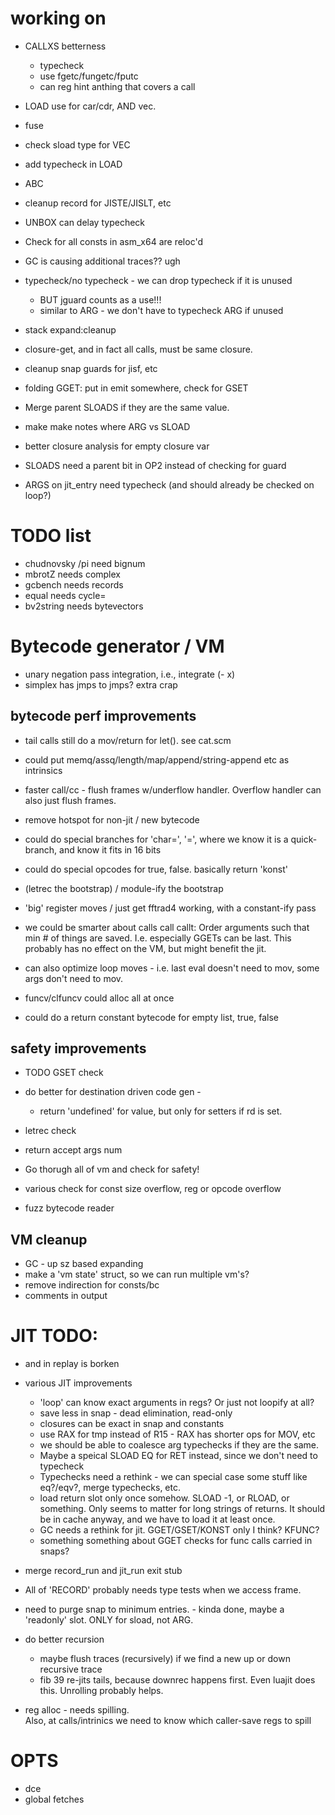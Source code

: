 # working on

* CALLXS betterness
  * typecheck
  * use fgetc/fungetc/fputc
  * can reg hint anthing that covers a call

* LOAD use for car/cdr, AND vec.
* fuse
* check sload type for VEC
* add typecheck in LOAD
* ABC
* cleanup record for JISTE/JISLT, etc

* UNBOX can delay typecheck

* Check for all consts in asm_x64 are reloc'd
* GC is causing additional traces?? ugh

* typecheck/no typecheck - we can drop typecheck if it is unused
  * BUT jguard counts as a use!!!
  * similar to ARG - we don't have to typecheck ARG if unused
* stack expand:cleanup

* closure-get, and in fact all calls, must be same closure.
* cleanup snap guards for jisf, etc
* folding GGET: put in emit somewhere, check for GSET
* Merge parent SLOADS if they are the same value.
* make make notes where ARG vs SLOAD
* better closure analysis for empty closure var
* SLOADS need a parent bit in OP2 instead of checking for guard
* ARGS on jit_entry need typecheck (and should already be checked on loop?)

# TODO list

* chudnovsky /pi need bignum
* mbrotZ needs complex
* gcbench needs records
* equal needs cycle=
* bv2string needs bytevectors

# Bytecode generator / VM

* unary negation pass integration, i.e., integrate (- x)
* simplex has jmps to jmps? extra crap

## bytecode perf improvements 

* tail calls still do a mov/return for let().  see cat.scm

* could put memq/assq/length/map/append/string-append etc as intrinsics
* faster call/cc - flush frames w/underflow handler.  Overflow handler can also just flush frames.

* remove hotspot for non-jit / new bytecode
* could do special branches for 'char=', '=', where we know it is a quick-branch, and know it fits in 16 bits
* could do special opcodes for true, false.  basically return 'konst'

* (letrec the bootstrap) / module-ify the bootstrap
* 'big' register moves / just get fftrad4 working, with a constant-ify pass
* we could be smarter about calls call callt: Order arguments such that min # of things are saved.  I.e. especially GGETs can be last.
 This probably has no effect on the VM, but might benefit the jit.
* can also optimize loop moves - i.e. last eval doesn't need to mov, some args don't need to mov.
* funcv/clfuncv could alloc all at once
* could do a return constant bytecode for empty list, true, false

## safety improvements
* TODO GSET check
* do better for destination driven code gen - 
   * return 'undefined' for value, but only for setters if rd is set.
* letrec check
* return accept args num 

* Go thorugh all of vm and check for safety!
* various check for const size overflow, reg or opcode overflow
* fuzz bytecode reader

## VM cleanup
* GC - up sz based expanding
* make a 'vm state' struct, so we can run multiple vm's?
* remove indirection for consts/bc
* comments in output

# JIT TODO:

* and in replay is borken
  
* various JIT improvements
  * 'loop' can know exact arguments in regs?  Or just not loopify at all?
  * save less in snap - dead elimination, read-only
  * closures can be exact in snap and constants
  * use RAX for tmp instead of R15 - RAX has shorter ops for MOV, etc
  * we should be able to coalesce arg typechecks if they are the same.
  * Maybe a speical SLOAD EQ for RET instead, since we don't need to typecheck
  * Typechecks need a rethink - we can special case some stuff like eq?/eqv?, merge typechecks, etc.
  * load return slot only once somehow.  SLOAD -1, or RLOAD, or something.
      Only seems to matter for long strings of returns.  It should be in cache anyway, and we have to load
	  it at least once.
  * GC needs a rethink for jit. GGET/GSET/KONST only I think? KFUNC?
  * something something about GGET checks for func calls carried in snaps?
  
* merge record_run and jit_run exit stub
* All of 'RECORD' probably needs type tests when we access frame.

* need to purge snap to minimum entries. - kinda done, maybe a 'readonly' slot.  ONLY for sload, not ARG.

* do better recursion 
  * maybe flush traces (recursively) if we find a new up or down recursive trace
  * fib 39 re-jits tails, because downrec happens first.  Even luajit does this.  Unrolling probably helps.

* reg alloc - needs spilling.  
	Also, at calls/intrinics we need to know which caller-save regs to spill

# OPTS

* dce
* global fetches



